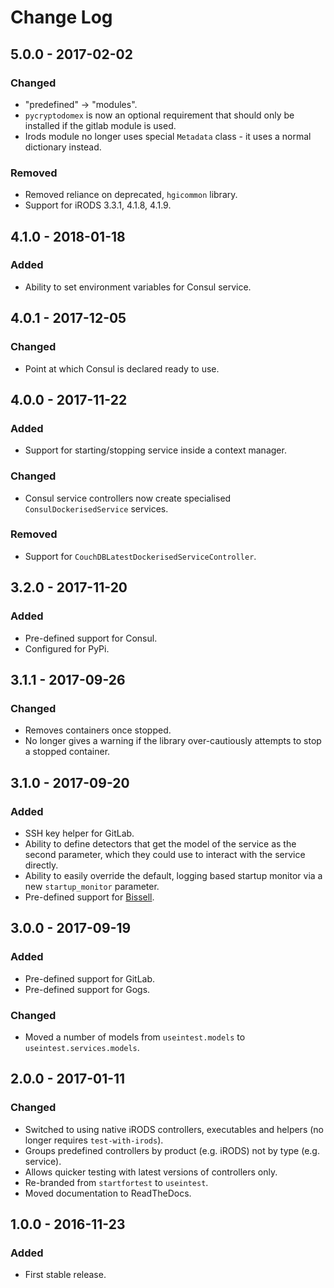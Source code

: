 # Change Log
## 5.0.0 - 2017-02-02
### Changed
- "predefined" -> "modules".
- `pycryptodomex` is now an optional requirement that should only be installed if the gitlab module is used.
- Irods module no longer uses special `Metadata` class - it uses a normal dictionary instead.

### Removed
- Removed reliance on deprecated, `hgicommon` library.
- Support for iRODS 3.3.1, 4.1.8, 4.1.9.

## 4.1.0 - 2018-01-18
### Added
- Ability to set environment variables for Consul service.

## 4.0.1 - 2017-12-05
### Changed
- Point at which Consul is declared ready to use.

## 4.0.0 - 2017-11-22
### Added
- Support for starting/stopping service inside a context manager.

### Changed
- Consul service controllers now create specialised `ConsulDockerisedService` services.

### Removed
- Support for `CouchDBLatestDockerisedServiceController`.


## 3.2.0 - 2017-11-20
### Added
- Pre-defined support for Consul.
- Configured for PyPi. 

## 3.1.1 - 2017-09-26
### Changed
- Removes containers once stopped.
- No longer gives a warning if the library over-cautiously attempts to stop a stopped container.

## 3.1.0 - 2017-09-20
### Added
- SSH key helper for GitLab.
- Ability to define detectors that get the model of the service as the second parameter, which they could use to 
interact with the service directly.
- Ability to easily override the default, logging based startup monitor via a new `startup_monitor` parameter.
- Pre-defined support for [Bissell](https://github.com/wtsi-hgi/bissell).


## 3.0.0 - 2017-09-19
### Added
- Pre-defined support for GitLab.
- Pre-defined support for Gogs.

### Changed
- Moved a number of models from `useintest.models` to `useintest.services.models`.


## 2.0.0 - 2017-01-11
### Changed
- Switched to using native iRODS controllers, executables and helpers (no longer requires `test-with-irods`).
- Groups predefined controllers by product (e.g. iRODS) not by type (e.g. service).
- Allows quicker testing with latest versions of controllers only.
- Re-branded from `startfortest` to `useintest`.
- Moved documentation to ReadTheDocs.


## 1.0.0 - 2016-11-23
### Added
- First stable release.
